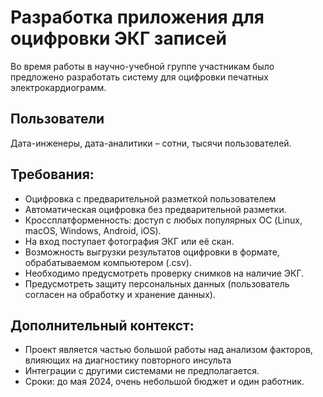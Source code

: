 # Разработка приложения для оцифровки ЭКГ записей

Во время работы в научно-учебной группе участникам было предложено разработать систему для оцифровки печатных электрокардиограмм.

## Пользователи
Дата-инженеры, дата-аналитики – сотни, тысячи пользователей.

## Требования:
- Оцифровка с предварительной разметкой пользователем 
- Автоматическая оцифровка без предварительной разметки.
- Кроссплатформенность: доступ с любых популярных ОС (Linux, macOS, Windows, Android, iOS).
- На вход поступает фотография ЭКГ или её скан. 
- Возможность выгрузки результатов оцифровки в формате, обрабатываемом компьютером (.csv).
- Необходимо предусмотреть проверку снимков на наличие ЭКГ.
- Предусмотреть защиту персональных данных (пользователь согласен на обработку и хранение данных).

## Дополнительный контекст:
- Проект является частью большой работы над анализом факторов, влияющих на диагностику повторного инсульта 
- Интеграции с другими системами не предполагается.
- Сроки: до мая 2024, очень небольшой бюджет и один работник.

